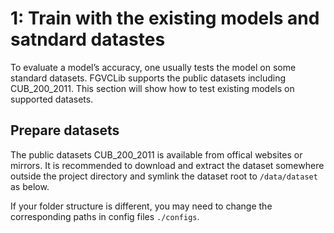 # 1: Train with the existing models and satndard datastes

To evaluate a model’s accuracy, one usually tests the model on some standard datasets. FGVCLib supports the public datasets including CUB_200_2011. This section will show how to test existing models on supported datasets.

## Prepare datasets

The public datasets CUB_200_2011 is available from offical websites or mirrors. It is recommended to download and extract the dataset somewhere outside the project directory and symlink the dataset root to `/data/dataset` as below. 

If your folder structure is different, you may need to change the corresponding paths in config files `./configs`.



